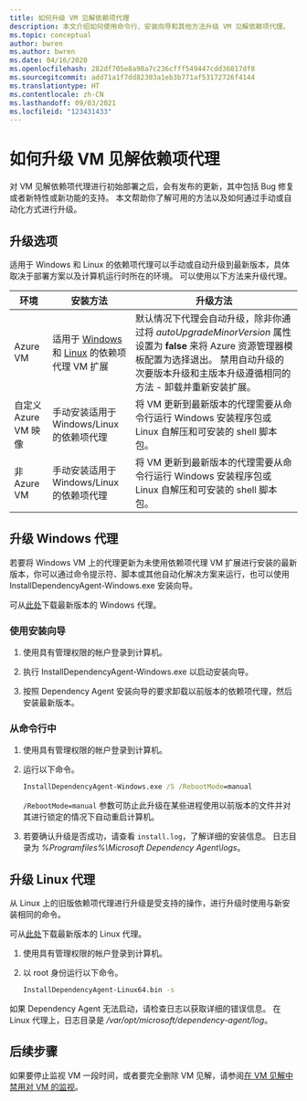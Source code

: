 ```yaml
---
title: 如何升级 VM 见解依赖项代理
description: 本文介绍如何使用命令行、安装向导和其他方法升级 VM 见解依赖项代理。
ms.topic: conceptual
author: bwren
ms.author: bwren
ms.date: 04/16/2020
ms.openlocfilehash: 282df705e8a98a7c236cfff549447cdd36017df8
ms.sourcegitcommit: add71a1f7dd82303a1eb3b771af53172726f4144
ms.translationtype: HT
ms.contentlocale: zh-CN
ms.lasthandoff: 09/03/2021
ms.locfileid: "123431433"
---
```

# <a name="how-to-upgrade-the-vm-insights-dependency-agent"></a>如何升级 VM 见解依赖项代理

对 VM 见解依赖项代理进行初始部署之后，会有发布的更新，其中包括 Bug 修复或者新特性或新功能的支持。  本文帮助你了解可用的方法以及如何通过手动或自动化方式进行升级。

## <a name="upgrade-options"></a>升级选项 

适用于 Windows 和 Linux 的依赖项代理可以手动或自动升级到最新版本，具体取决于部署方案以及计算机运行时所在的环境。 可以使用以下方法来升级代理。

|环境 |安装方法 |升级方法 |
|------------|--------------------|---------------|
|Azure VM | 适用于 [Windows](../../virtual-machines/extensions/agent-dependency-windows.md) 和 [Linux](../../virtual-machines/extensions/agent-dependency-linux.md) 的依赖项代理 VM 扩展 | 默认情况下代理会自动升级，除非你通过将 *autoUpgradeMinorVersion* 属性设置为 **false** 来将 Azure 资源管理器模板配置为选择退出。 禁用自动升级的次要版本升级和主版本升级遵循相同的方法 - 卸载并重新安装扩展。 |
| 自定义 Azure VM 映像 | 手动安装适用于 Windows/Linux 的依赖项代理 | 将 VM 更新到最新版本的代理需要从命令行运行 Windows 安装程序包或 Linux 自解压和可安装的 shell 脚本包。|
| 非 Azure VM | 手动安装适用于 Windows/Linux 的依赖项代理 | 将 VM 更新到最新版本的代理需要从命令行运行 Windows 安装程序包或 Linux 自解压和可安装的 shell 脚本包。 |

## <a name="upgrade-windows-agent"></a>升级 Windows 代理 

若要将 Windows VM 上的代理更新为未使用依赖项代理 VM 扩展进行安装的最新版本，你可以通过命令提示符、脚本或其他自动化解决方案来运行，也可以使用 InstallDependencyAgent-Windows.exe 安装向导。  

可从[此处](https://aka.ms/dependencyagentwindows)下载最新版本的 Windows 代理。

### <a name="using-the-setup-wizard"></a>使用安装向导

1. 使用具有管理权限的帐户登录到计算机。

2. 执行 InstallDependencyAgent-Windows.exe 以启动安装向导。
   
3. 按照 Dependency Agent 安装向导的要求卸载以前版本的依赖项代理，然后安装最新版本。


### <a name="from-the-command-line"></a>从命令行中

1. 使用具有管理权限的帐户登录到计算机。

2. 运行以下命令。

    ```cmd
    InstallDependencyAgent-Windows.exe /S /RebootMode=manual
    ```

    `/RebootMode=manual` 参数可防止此升级在某些进程使用以前版本的文件并对其进行锁定的情况下自动重启计算机。 

3. 若要确认升级是否成功，请查看 `install.log`，了解详细的安装信息。 日志目录为 *%Programfiles%\Microsoft Dependency Agent\logs*。

## <a name="upgrade-linux-agent"></a>升级 Linux 代理 

从 Linux 上的旧版依赖项代理进行升级是受支持的操作，进行升级时使用与新安装相同的命令。

可从[此处](https://aka.ms/dependencyagentlinux)下载最新版本的 Linux 代理。

1. 使用具有管理权限的帐户登录到计算机。

2. 以 root 身份运行以下命令。

    ```bash
    InstallDependencyAgent-Linux64.bin -s
    ```

如果 Dependency Agent 无法启动，请检查日志以获取详细的错误信息。 在 Linux 代理上，日志目录是 */var/opt/microsoft/dependency-agent/log*。 

## <a name="next-steps"></a>后续步骤

如果要停止监视 VM 一段时间，或者要完全删除 VM 见解，请参阅[在 VM 见解中禁用对 VM 的监视](../vm/vminsights-optout.md)。
